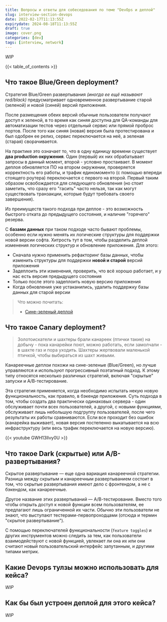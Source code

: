 ```yaml
---
title: Вопросы и ответы для собеседования по теме "DevOps и деплой"
slug: interview-section-devops
date: 2022-02-17T11:13:55Z
expirydate: 2024-08-18T11:13:55Z
draft: true
image: cover.png
categories: [dev]
tags: [interview, network]
---
```


_WIP_

<!--more-->

{{< table_of_contents >}}

## Что такое Blue/Green deployment?

Стратегия Blue/Green развертывания _(иногда ее ещё называют red/black)_ предусматривает одновременное развертывание старой (зеленой) и новой (синей) версий приложения.

После размещения обеих версий обычные пользователи получают доступ к зеленой, в то время как синяя доступна для QA-команды для автоматизации тестов через отдельный сервис или прямой проброс портов. После того как синяя (новая) версия была протестирована и был одобрен ее релиз, сервис переключается на неё, а зеленая (старая) сворачивается.

На практике это означает то, что в одну единицу времени существует **два production окружения**. Один (первый) их них обрабатывает запросы в данный момент, второй - условно простаивает. В момент деплоя обновляется ПО на втором окружении, проверяется корректность его работы, и трафик единомоменто (с помощью впереди стоящего роутера) переключается с первого на второй. Первый таким образом освобождается для следующего обновления (но стоит заметить, что сразу его "гасить" часто нельзя, так как могут существовать транзакции, которые будут требовать своего завершения).

Из преимуществ такого подхода при деплое - это возможность быстрого отката до предыдущего состояния, и наличие "горячего" резерва.

С **базами данных** при таком подходе часто бывают проблемы, особенно если нужно менять их логические структуры для поддержки новой версии софта. Хитрость тут в том, чтобы разделить деплой изменения логических структур и обновление приложения. Для этого:

- Сначала нужно применить рефакторинг базы данных, чтобы изменить структуры для поддержки **новой и старой** версий приложения
- Задеплоить эти изменения, проверить, что всё хорошо работает, и у нас есть версия предыдущего состояния
- Только после этого задеплоить новую версию приложения
- Когда обновления уже устаканились, удалить поддержку базы данных для старой версии

> Что можно почитать:
> - [Сине-зеленый деплой](https://habr.com/ru/post/309832/)

## Что такое Canary deployment?

> Золотоискатели и шахтеры брали канареек (птички такие) на добычу - пока канарейки поют, можно работать, если замолчали - в шахте газ и пора уходить. Шахтеры жертвовали маленькой птичкой, чтобы выбираться из шахт живыми.

Канареечные деплои похожи на сине-зеленые (Blue/Green), но лучше управляются и используют прогрессивный поэтапный подход. К этому типу относятся несколько различных стратегий, включая "скрытые" запуски и А/В-тестирование.

Эта стратегия применяется, когда необходимо испытать некую новую функциональность, как правило, в бэкенде приложения. Суть подхода в том, чтобы создать два практически одинаковых сервера - один обслуживает почти всех пользователей, а другой, с новыми функциями, обслуживает лишь небольшую подгруппу пользователей, после чего результаты их работы сравниваются.
Если все проходит без ошибок (канарейка выживает), новая версия постепенно выкатывается на всю инфраструктуру (или весь трафик переключается на новую версию).

{{< youtube GWH13lIvy0U >}}

## Что такое Dark (скрытые) или А/В-развертывания?

Скрытое развертывание — еще одна вариация канареечной стратегии. Разница между скрытым и канареечным развертыванием состоит в том, что скрытые развертывания имеют дело с фронтендом, а не с бэкендом, как канареечные.

Другое название этих развертываний — А/В-тестирование. Вместо того чтобы открыть доступ к новой функции всем пользователям, ее предлагают лишь ограниченной их части. Обычно эти пользователи не знают, что выступают тестерами-первопроходцами (отсюда и термин "скрытое развертывание").

С помощью переключателей функциональности (`feature toggles`) и других инструментов можно следить за тем, как пользователи взаимодействуют с новой функцией, увлекает ли она их или они считают новый пользовательский интерфейс запутанным, и другими типами метрик.

## Какие Devops тулзы можно использовать для кейса?

_WIP_

## Как бы был устроен деплой для этого кейса?

_WIP_
